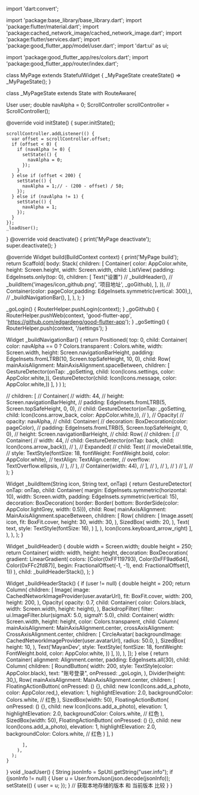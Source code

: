 import 'dart:convert';

import 'package:base_library/base_library.dart';
import 'package:flutter/material.dart';
import 'package:cached_network_image/cached_network_image.dart';
import 'package:flutter/services.dart';
import 'package:good_flutter_app/model/user.dart';
import 'dart:ui' as ui;

import 'package:good_flutter_app/res/colors.dart';
import 'package:good_flutter_app/router/index.dart';

class MyPage extends StatefulWidget {
  _MyPageState createState() => _MyPageState();
}

class _MyPageState extends State<MyPage> with RouteAware{

  User user;
  double navAlpha = 0;
  ScrollController scrollController = ScrollController();

  @override
  void initState() {
    super.initState();

    scrollController.addListener(() {
      var offset = scrollController.offset;
      if (offset < 0) {
        if (navAlpha != 0) {
          setState(() {
            navAlpha = 0;
          });
        }
      } else if (offset < 200) {
        setState(() {
          navAlpha = 1;// - (200 - offset) / 50;
        });
      } else if (navAlpha != 1) {
        setState(() {
          navAlpha = 1;
        });
      }
    });
    _loadUser();
  }
  @override
  void deactivate() {
    print('MyPage deactivate');
    super.deactivate();
  }

  @override
  Widget build(BuildContext context) {
    print('MyPage build');
    return Scaffold(
      body: Stack(
        children: <Widget>[
          Container(
              color: AppColor.white,
              height: Screen.height,
              width: Screen.width,
              child: ListView(
                padding: EdgeInsets.only(top: 0),
                children: <Widget>[
                  Text("设置")
//                  _buildHeader(),
//                  _buildItem('images/icon_github.png', '项目地址', _goGithub),
                ],
              )),
          // Container(color: pageColor,padding: EdgeInsets.symmetric(vertical: 300),),
//          _buildNavigationBar(),
        ],
      ),
    );
  }

  _goLogin() {
    RouterHelper.pushLogin(context);
  }
  _goGithub() {
    RouterHelper.pushWeb(context, 'good-flutter-app', 'https://github.com/edgardeng/good-flutter-app');
  }
  _goSetting() {
    RouterHelper.push(context, '/settings');
  }

  Widget _buildNavigationBar() {
    return Positioned(
      top: 0,
      child: Container(
        color: navAlpha == 0 ? Colors.transparent : Colors.white,
        width: Screen.width,
        height: Screen.navigationBarHeight,
        padding: EdgeInsets.fromLTRB(10, Screen.topSafeHeight, 10, 0),
        child: Row(
          mainAxisAlignment: MainAxisAlignment.spaceBetween,
          children: <Widget>[
          GestureDetector(onTap: _goSetting, child: Icon(Icons.settings, color: AppColor.white,)),
          GestureDetector(child: Icon(Icons.message, color: AppColor.white,))
          ],
        )
      )
    );

//      children: <Widget>[
//        Container(
//          width: 44,
//          height: Screen.navigationBarHeight,
//          padding: EdgeInsets.fromLTRB(5, Screen.topSafeHeight, 0, 0),
//          child: GestureDetector(onTap: _goSetting, child: Icon(Icons.arrow_back, color: AppColor.white,)),
//        ),
//        Opacity(
//          opacity: navAlpha,
//          child: Container(
//            decoration: BoxDecoration(color: pageColor),
//            padding: EdgeInsets.fromLTRB(5, Screen.topSafeHeight, 0, 0),
//            height: Screen.navigationBarHeight,
//            child: Row(
//              children: <Widget>[
//                Container(
//                  width: 44,
//                  child: GestureDetector(onTap: back, child: Icon(Icons.arrow_back)),
//                ),
//                Expanded(
//                  child: Text(
//                    movieDetail.title,
//                    style: TextStyle(fontSize: 18, fontWeight: FontWeight.bold, color: AppColor.white),
//                    textAlign: TextAlign.center,
//                    overflow: TextOverflow.ellipsis,
//                  ),
//                ),
//                Container(width: 44),
//              ],
//            ),
//          ),
//        )
//      ],
//    );
  }

  Widget _buildItem(String icon, String text, onTap) {
    return GestureDetector(
      onTap: onTap,
      child: Container(
        margin: EdgeInsets.symmetric(horizontal: 10),
        width: Screen.width,
        padding: EdgeInsets.symmetric(vertical: 15),
        decoration: BoxDecoration(
            border: Border(
                bottom: BorderSide(color: AppColor.lightGrey, width: 0.5))),
        child: Row(
          mainAxisAlignment: MainAxisAlignment.spaceBetween,
          children: <Widget>[
            Row(
              children: <Widget>[
                Image.asset(
                  icon,
                  fit: BoxFit.cover,
                  height: 30,
                  width: 30,
                ),
                SizedBox(
                  width: 20,
                ),
                Text(
                  text,
                  style: TextStyle(fontSize: 16),
                )
              ],
            ),
            Icon(Icons.keyboard_arrow_right)
          ],
        ),
      ),
    );
  }

  Widget _buildHeader() {
    double width = Screen.width;
    double height = 250;
    return Container(
      width: width,
      height: height,
      decoration: BoxDecoration(
          gradient: LinearGradient(
              colors: [Color(0xFF119793), Color(0xFF9ad6d4), Color(0xFFc2fd87)],
              begin: FractionalOffset(-1, -1),
              end: FractionalOffset(1, 1))
      ),
      child: _buildHeaderStack(),
    );
  }

  Widget _buildHeaderStack() {
    if (user != null) {
      double height = 200;
      return Column(
          children: [
        Image(
          image: CachedNetworkImageProvider(user.avatarUrl),
          fit: BoxFit.cover,
          width: 200,
          height: 200,
        ),
        Opacity(
          opacity: 0.7,
          child: Container(
              color: Colors.black, width: Screen.width, height: height),
        ),
        BackdropFilter(
          filter: ui.ImageFilter.blur(sigmaX: 5.0, sigmaY: 5.0),
          child: Container(
              width: Screen.width,
              height: height,
              color: Colors.transparent,
              child: Column(
                mainAxisAlignment: MainAxisAlignment.center,
                crossAxisAlignment: CrossAxisAlignment.center,
                children: <Widget>[
                  CircleAvatar(
                    backgroundImage: CachedNetworkImageProvider(user.avatarUrl),
                    radius: 50.0,
                  ),
                  SizedBox(
                    height: 10,
                  ),
                  Text('MayanDev',
                      style: TextStyle(
                        fontSize: 18,
                        fontWeight: FontWeight.bold,
                        color: AppColor.white,
                      ))
                ],
              )),
        ),
      ]);
    }
    else {
      return Container(
        alignment: Alignment.center,
        padding: EdgeInsets.all(30),
        child: Column(
          children: <Widget>[
            RoundButton(
                width: 200,
                style: TextStyle(color: AppColor.black),
                text: "账号登录",
              onPressed: _goLogin,
            ),
            Divider(height: 30,),
            Row(
              mainAxisAlignment: MainAxisAlignment.center,
              children: <Widget>[
                FloatingActionButton(
                  onPressed: () {},
                  child: new Icon(Icons.add_a_photo, color: AppColor.red,),
                  elevation: 1,
                  highlightElevation: 2.0,
                  backgroundColor: Colors.white,        // 红色
                ),
                SizedBox(width: 50),
                FloatingActionButton(
                  onPressed: () {},
                  child: new Icon(Icons.add_a_photo),
                  elevation: 1,
                  highlightElevation: 2.0,
                  backgroundColor: Colors.white,        // 红色
                ),
                SizedBox(width: 50),
                FloatingActionButton(
                  onPressed: () {},
                  child: new Icon(Icons.add_a_photo),
                  elevation: 1,
                  highlightElevation: 2.0,
                  backgroundColor: Colors.white,        // 红色
                )
              ],
            )

          ],
        ),
      );
    }

  }
  void _loadUser() {
    String jsonInfo = SpUtil.getString("user.info");
    if (jsonInfo != null) {
      User u = User.fromJson(json.decode(jsonInfo));
      setState(() {
        user = u;
      });
    }
    //  获取本地存储的版本 和 当前版本 比较
  }
}
